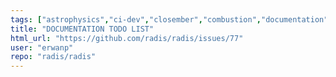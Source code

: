```yaml
---
tags: ["astrophysics","ci-dev","closember","combustion","documentation","exoplanets","hitemp","hitran","infrared","plasma","plasma-physics","radiation","spectra","spectroscopy","😎."]
title: "DOCUMENTATION TODO LIST"
html_url: "https://github.com/radis/radis/issues/77"
user: "erwanp"
repo: "radis/radis"
---
```


